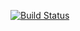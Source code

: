 [![Build Status](https://travis-ci.org/servehub/serve.svg?branch=master)](https://travis-ci.org/servehub/serve)

